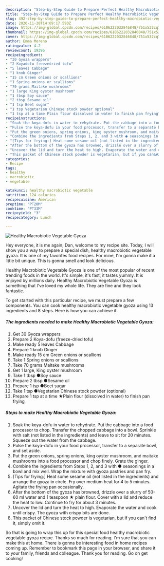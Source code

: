 ```yaml
---
description: "Step-by-Step Guide to Prepare Perfect Healthy Macrobiotic Vegetable Gyoza"
title: "Step-by-Step Guide to Prepare Perfect Healthy Macrobiotic Vegetable Gyoza"
slug: 492-step-by-step-guide-to-prepare-perfect-healthy-macrobiotic-vegetable-gyoza
date: 2020-11-28T14:09:17.593Z
image: https://img-global.cpcdn.com/recipes/6106222032846848/751x532cq70/healthy-macrobiotic-vegetable-gyoza-recipe-main-photo.jpg
thumbnail: https://img-global.cpcdn.com/recipes/6106222032846848/751x532cq70/healthy-macrobiotic-vegetable-gyoza-recipe-main-photo.jpg
cover: https://img-global.cpcdn.com/recipes/6106222032846848/751x532cq70/healthy-macrobiotic-vegetable-gyoza-recipe-main-photo.jpg
author: Emma Moreno
ratingvalue: 4.2
reviewcount: 19396
recipeingredient:
- "30 Gyoza wrappers"
- "2 Koyadofu freezedried tofu"
- "5 leaves Cabbage"
- "1 knob Ginger"
- "15 cm Green onions or scallions"
- "1 Spring onions or scallions"
- "70 grams Maitake mushrooms"
- "1 large King oyster mushroom"
- "1 tbsp Soy sauce"
- "2 tbsp Sesame oil"
- "1 tsp Beet sugar"
- "1 tsp Vegetarian Chinese stock powder optional"
- "1 tsp at a time Plain flour dissolved in water to finish pan frying"
recipeinstructions:
- "Soak the koya-dofu in water to rehydrate. Put the cabbage into a food processor to chop. Transfer the chopped cabbage into a bowl. Sprinkle with salt (not listed in the ingredients) and leave to sit for 20 minutes. Squeeze out the water from the cabbage."
- "Pulse the koya-dofu in your food processor, transfer to a separate bowl, and set aside."
- "Put the green onions, spring onions, king oyster mushroom, and maitake mushrooms into a food processor and chop finely. Grate the ginger."
- "Combine the ingredients from Steps 1, 2, and 3 with ● seasonings in a bowl and mix well. Wrap the mixture with gyoza pastries and pan fry."
- "[Tips for frying:] Heat some sesame oil (not listed in the ingredients)  and arrange the gyoza in circle. Fry over medium heat for 4 to 5 minutes. Agitate the frying pan occasionally."
- "After the bottom of the gyoza has browned, drizzle over a slurry of 50-60 ml water and 1 teaspoon ★ plain flour. Cover with a lid and reduce the heat to low. Continue to fry for about 3 minutes."
- "Uncover the lid and turn the heat to high. Evaporate the water and cook until crispy. The gyoza with crispy bits are done."
- "This packet of Chinese stock powder is vegetarian, but if you can&#39;t find it, simply omit it."
categories:
- Recipe
tags:
- healthy
- macrobiotic
- vegetable

katakunci: healthy macrobiotic vegetable 
nutrition: 124 calories
recipecuisine: American
preptime: "PT20M"
cooktime: "PT33M"
recipeyield: "3"
recipecategory: Lunch

---
```



![Healthy Macrobiotic Vegetable Gyoza](https://img-global.cpcdn.com/recipes/6106222032846848/751x532cq70/healthy-macrobiotic-vegetable-gyoza-recipe-main-photo.jpg)

Hey everyone, it is me again, Dan, welcome to my recipe site. Today, I will show you a way to prepare a special dish, healthy macrobiotic vegetable gyoza. It is one of my favorites food recipes. For mine, I'm gonna make it a little bit unique. This is gonna smell and look delicious.



Healthy Macrobiotic Vegetable Gyoza is one of the most popular of recent trending foods in the world. It's simple, it's fast, it tastes yummy. It is enjoyed by millions daily. Healthy Macrobiotic Vegetable Gyoza is something that I've loved my whole life. They are fine and they look fantastic.


To get started with this particular recipe, we must prepare a few components. You can cook healthy macrobiotic vegetable gyoza using 13 ingredients and 8 steps. Here is how you can achieve it.

<!--inarticleads1-->

##### The ingredients needed to make Healthy Macrobiotic Vegetable Gyoza:

1. Get 30 Gyoza wrappers
1. Prepare 2 Koya-dofu (freeze-dried tofu)
1. Make ready 5 leaves Cabbage
1. Prepare 1 knob Ginger
1. Make ready 15 cm Green onions or scallions
1. Take 1 Spring onions or scallions
1. Take 70 grams Maitake mushrooms
1. Get 1 large, King oyster mushroom
1. Take 1 tbsp ●Soy sauce
1. Prepare 2 tbsp ●Sesame oil
1. Prepare 1 tsp ●Beet sugar
1. Take 1 tsp ●Vegetarian Chinese stock powder (optional)
1. Prepare 1 tsp at a time ★Plain flour (dissolved in water) to finish pan frying




<!--inarticleads2-->

##### Steps to make Healthy Macrobiotic Vegetable Gyoza:

1. Soak the koya-dofu in water to rehydrate. Put the cabbage into a food processor to chop. Transfer the chopped cabbage into a bowl. Sprinkle with salt (not listed in the ingredients) and leave to sit for 20 minutes. Squeeze out the water from the cabbage.
1. Pulse the koya-dofu in your food processor, transfer to a separate bowl, and set aside.
1. Put the green onions, spring onions, king oyster mushroom, and maitake mushrooms into a food processor and chop finely. Grate the ginger.
1. Combine the ingredients from Steps 1, 2, and 3 with ● seasonings in a bowl and mix well. Wrap the mixture with gyoza pastries and pan fry.
1. [Tips for frying:] Heat some sesame oil (not listed in the ingredients)  and arrange the gyoza in circle. Fry over medium heat for 4 to 5 minutes. Agitate the frying pan occasionally.
1. After the bottom of the gyoza has browned, drizzle over a slurry of 50-60 ml water and 1 teaspoon ★ plain flour. Cover with a lid and reduce the heat to low. Continue to fry for about 3 minutes.
1. Uncover the lid and turn the heat to high. Evaporate the water and cook until crispy. The gyoza with crispy bits are done.
1. This packet of Chinese stock powder is vegetarian, but if you can&#39;t find it, simply omit it.




So that is going to wrap this up for this special food healthy macrobiotic vegetable gyoza recipe. Thanks so much for reading. I'm sure that you can make this at home. There is gonna be interesting food in home recipes coming up. Remember to bookmark this page in your browser, and share it to your family, friends and colleague. Thank you for reading. Go on get cooking!
